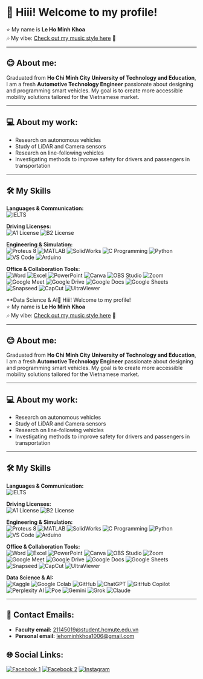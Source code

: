 # 👋 Hiii! Welcome to my profile!  
⭐️ My name is **Le Ho Minh Khoa**  
🎶 My vibe:
[Check out my music style here](https://www.youtube.com/watch?v=6TJg2EEdsYg&list=RD6TJg2EEdsYg&start_radio=1) 🎵  

---

## 😊 About me:  
Graduated from **Ho Chi Minh City University of Technology and Education**, I am a fresh **Automotive Technology Engineer** passionate about designing and programming smart vehicles. My goal is to create more accessible mobility solutions tailored for the Vietnamese market.  

---

## 💻 About my work:  
- Research on autonomous vehicles  
- Study of LiDAR and Camera sensors  
- Research on line-following vehicles  
- Investigating methods to improve safety for drivers and passengers in transportation  

---

## 🛠 My Skills

**Languages & Communication:**  
![IELTS](https://img.shields.io/badge/IELTS-FF0000?style=for-the-badge&logo=britishcouncil&logoColor=white)

**Driving Licenses:**  
![A1 License](https://img.shields.io/badge/A1%20Motorcycle%20License-2E8B57?style=for-the-badge&logo=googlemaps&logoColor=white)
![B2 License](https://img.shields.io/badge/B2%20Car%20License%20(coming%20soon)-4682B4?style=for-the-badge&logo=googlemaps&logoColor=white)

**Engineering & Simulation:**  
![Proteus 8](https://img.shields.io/badge/Proteus_8-00599C?style=for-the-badge&logo=proteus&logoColor=white)
![MATLAB](https://img.shields.io/badge/MATLAB-FF7F0E?style=for-the-badge&logo=Mathworks&logoColor=white)
![SolidWorks](https://img.shields.io/badge/SolidWorks-FF0000?style=for-the-badge&logo=dassaultsystemes&logoColor=white)
![C Programming](https://img.shields.io/badge/C_Programming-00599C?style=for-the-badge&logo=c&logoColor=white)
![Python](https://img.shields.io/badge/python-3670A0?style=for-the-badge&logo=python&logoColor=ffdd54)
![VS Code](https://img.shields.io/badge/Visual%20Studio%20Code-007ACC?style=for-the-badge&logo=visualstudiocode&logoColor=white)
![Arduino](https://img.shields.io/badge/Arduino-00979D?style=for-the-badge&logo=arduino&logoColor=white)

**Office & Collaboration Tools:**  
![Word](https://img.shields.io/badge/Microsoft_Word-2B579A?style=for-the-badge&logo=microsoftword&logoColor=white)
![Excel](https://img.shields.io/badge/Microsoft_Excel-217346?style=for-the-badge&logo=microsoftexcel&logoColor=white)
![PowerPoint](https://img.shields.io/badge/Microsoft_PowerPoint-B7472A?style=for-the-badge&logo=microsoftpowerpoint&logoColor=white)
![Canva](https://img.shields.io/badge/Canva-00C4CC?style=for-the-badge&logo=canva&logoColor=white)
![OBS Studio](https://img.shields.io/badge/OBS_Studio-302E31?style=for-the-badge&logo=obsstudio&logoColor=white)
![Zoom](https://img.shields.io/badge/Zoom-2D8CFF?style=for-the-badge&logo=zoom&logoColor=white)
![Google Meet](https://img.shields.io/badge/Google_Meet-00897B?style=for-the-badge&logo=googlemeet&logoColor=white)
![Google Drive](https://img.shields.io/badge/Google%20Drive-4285F4?style=for-the-badge&logo=google-drive&logoColor=white)
![Google Docs](https://img.shields.io/badge/Google%20Docs-4285F4?style=for-the-badge&logo=google-docs&logoColor=white)
![Google Sheets](https://img.shields.io/badge/Google%20Sheets-34A853?style=for-the-badge&logo=google-sheets&logoColor=white)
![Snapseed](https://img.shields.io/badge/Snapseed-41641f?style=for-the-badge&logoColor=white)
![CapCut](https://img.shields.io/badge/CapCut-000000?style=for-the-badge&logo=capcut&logoColor=27e466)
![UltraViewer](https://img.shields.io/badge/UltraViewer-00ADEF?style=for-the-badge&logo=ultraviewer&logoColor=white)

**Data Science & AI👋 Hiii! Welcome to my profile!  
⭐️ My name is **Le Ho Minh Khoa**  
🎶 My vibe:
[Check out my music style here](https://www.youtube.com/watch?v=6TJg2EEdsYg&list=RD6TJg2EEdsYg&start_radio=1) 🎵  

---

## 😊 About me:  
Graduated from **Ho Chi Minh City University of Technology and Education**, I am a fresh **Automotive Technology Engineer** passionate about designing and programming smart vehicles. My goal is to create more accessible mobility solutions tailored for the Vietnamese market.  

---

## 💻 About my work:  
- Research on autonomous vehicles  
- Study of LiDAR and Camera sensors  
- Research on line-following vehicles  
- Investigating methods to improve safety for drivers and passengers in transportation  

---

## 🛠 My Skills

**Languages & Communication:**  
![IELTS](https://img.shields.io/badge/IELTS-FF0000?style=for-the-badge&logo=britishcouncil&logoColor=white)

**Driving Licenses:**  
![A1 License](https://img.shields.io/badge/A1%20Motorcycle%20License-2E8B57?style=for-the-badge&logo=googlemaps&logoColor=white)
![B2 License](https://img.shields.io/badge/B2%20Car%20License%20(coming%20soon)-4682B4?style=for-the-badge&logo=googlemaps&logoColor=white)

**Engineering & Simulation:**  
![Proteus 8](https://img.shields.io/badge/Proteus_8-00599C?style=for-the-badge&logo=proteus&logoColor=white)
![MATLAB](https://img.shields.io/badge/MATLAB-FF7F0E?style=for-the-badge&logo=Mathworks&logoColor=white)
![SolidWorks](https://img.shields.io/badge/SolidWorks-FF0000?style=for-the-badge&logo=dassaultsystemes&logoColor=white)
![C Programming](https://img.shields.io/badge/C_Programming-00599C?style=for-the-badge&logo=c&logoColor=white)
![Python](https://img.shields.io/badge/python-3670A0?style=for-the-badge&logo=python&logoColor=ffdd54)
![VS Code](https://img.shields.io/badge/Visual%20Studio%20Code-007ACC?style=for-the-badge&logo=visualstudiocode&logoColor=white)
![Arduino](https://img.shields.io/badge/Arduino-00979D?style=for-the-badge&logo=arduino&logoColor=white)

**Office & Collaboration Tools:**  
![Word](https://img.shields.io/badge/Microsoft_Word-2B579A?style=for-the-badge&logo=microsoftword&logoColor=white)
![Excel](https://img.shields.io/badge/Microsoft_Excel-217346?style=for-the-badge&logo=microsoftexcel&logoColor=white)
![PowerPoint](https://img.shields.io/badge/Microsoft_PowerPoint-B7472A?style=for-the-badge&logo=microsoftpowerpoint&logoColor=white)
![Canva](https://img.shields.io/badge/Canva-00C4CC?style=for-the-badge&logo=canva&logoColor=white)
![OBS Studio](https://img.shields.io/badge/OBS_Studio-302E31?style=for-the-badge&logo=obsstudio&logoColor=white)
![Zoom](https://img.shields.io/badge/Zoom-2D8CFF?style=for-the-badge&logo=zoom&logoColor=white)
![Google Meet](https://img.shields.io/badge/Google_Meet-00897B?style=for-the-badge&logo=googlemeet&logoColor=white)
![Google Drive](https://img.shields.io/badge/Google%20Drive-4285F4?style=for-the-badge&logo=google-drive&logoColor=white)
![Google Docs](https://img.shields.io/badge/Google%20Docs-4285F4?style=for-the-badge&logo=google-docs&logoColor=white)
![Google Sheets](https://img.shields.io/badge/Google%20Sheets-34A853?style=for-the-badge&logo=google-sheets&logoColor=white)
![Snapseed](https://img.shields.io/badge/Snapseed-41641f?style=for-the-badge&logoColor=white)
![CapCut](https://img.shields.io/badge/CapCut-000000?style=for-the-badge&logo=capcut&logoColor=27e466)
![UltraViewer](https://img.shields.io/badge/UltraViewer-00ADEF?style=for-the-badge&logo=ultraviewer&logoColor=white)

**Data Science & AI:**  
![Kaggle](https://img.shields.io/badge/Kaggle-20BEFF?style=for-the-badge&logo=kaggle&logoColor=white)
![Google Colab](https://img.shields.io/badge/Google_Colab-F9AB00?style=for-the-badge&logo=googlecolab&logoColor=white)
![GitHub](https://img.shields.io/badge/GITHUB-8A2BE2?style=for-the-badge&logo=github&logoColor=white)
![ChatGPT](https://img.shields.io/badge/ChatGPT-00A67E?style=for-the-badge&logo=openai&logoColor=white)
![GitHub Copilot](https://img.shields.io/badge/GitHub%20Copilot-8A2BE2?style=for-the-badge&logo=githubcopilot&logoColor=white)
![Perplexity AI](https://img.shields.io/badge/Perplexity_AI-1F2937?style=for-the-badge&logo=perplexity&logoColor=white)
![Poe](https://img.shields.io/badge/Poe-000000?style=for-the-badge&logo=quora&logoColor=white)
![Gemini](https://img.shields.io/badge/Gemini-8E75B2?style=for-the-badge&logo=googlegemini&logoColor=white)
![Grok](https://img.shields.io/badge/Grok-1DA1F2?style=for-the-badge&logo=x&logoColor=white)
![Claude](https://img.shields.io/badge/Claude-FF6F3C?style=for-the-badge&logo=anthropic&logoColor=white)



---

## 📩 Contact Emails: 
- **Faculty email:** 21145019@student.hcmute.edu.vn  
- **Personal email:** lehominhkhoa1006@gmail.com  

## 🌐 Social Links:
[![Facebook 1](https://img.shields.io/badge/Facebook%201-1877F2?style=for-the-badge&logo=facebook&logoColor=white)](https://www.facebook.com/share/14DLkWX2cvd/?mibextid=wwXIfr)
[![Facebook 2](https://img.shields.io/badge/Facebook%202-1877F2?style=for-the-badge&logo=facebook&logoColor=white)](https://www.facebook.com/share/176mcZYkx4/?mibextid=wwXIfr)
[![Instagram](https://img.shields.io/badge/Instagram-E4405F?style=for-the-badge&logo=instagram&logoColor=white)](https://www.instagram.com/le_ho_minh_khoa/profilecard/?igsh=cnBhczI5Nm03dzBm)

